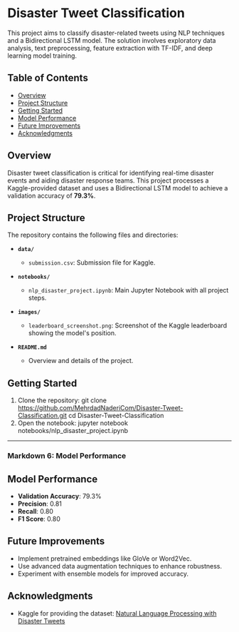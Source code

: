 # Disaster Tweet Classification

This project aims to classify disaster-related tweets using NLP techniques and a Bidirectional LSTM model. The solution involves exploratory data analysis, text preprocessing, feature extraction with TF-IDF, and deep learning model training.

## Table of Contents
- [Overview](#overview)
- [Project Structure](#project-structure)
- [Getting Started](#getting-started)
- [Model Performance](#model-performance)
- [Future Improvements](#future-improvements)
- [Acknowledgments](#acknowledgments)

## Overview
Disaster tweet classification is critical for identifying real-time disaster events and aiding disaster response teams. This project processes a Kaggle-provided dataset and uses a Bidirectional LSTM model to achieve a validation accuracy of **79.3%**.

## Project Structure
The repository contains the following files and directories:

- **`data/`**
  - `submission.csv`: Submission file for Kaggle.

- **`notebooks/`**
  - `nlp_disaster_project.ipynb`: Main Jupyter Notebook with all project steps.

- **`images/`**
  - `leaderboard_screenshot.png`: Screenshot of the Kaggle leaderboard showing the model's position.

- **`README.md`**
  - Overview and details of the project.


## Getting Started

1. Clone the repository:
   git clone https://github.com/MehrdadNaderiCom/Disaster-Tweet-Classification.git
   cd Disaster-Tweet-Classification
2. Open the notebook:
  jupyter notebook notebooks/nlp_disaster_project.ipynb


---

### **Markdown 6: Model Performance**
## Model Performance
- **Validation Accuracy**: 79.3%
- **Precision**: 0.81
- **Recall**: 0.80
- **F1 Score**: 0.80

## Future Improvements
- Implement pretrained embeddings like GloVe or Word2Vec.
- Use advanced data augmentation techniques to enhance robustness.
- Experiment with ensemble models for improved accuracy.

## Acknowledgments
- Kaggle for providing the dataset: [Natural Language Processing with Disaster Tweets](https://www.kaggle.com/competitions/nlp-getting-started)
